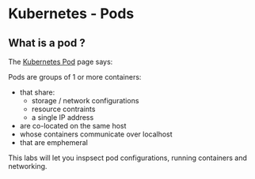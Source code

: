 # Kubernetes - Pods

## What is a pod ?

The [Kubernetes Pod](https://kubernetes.io/docs/concepts/workloads/pods/pod/#what-is-a-pod) page says:

Pods are groups of 1 or more containers:

* that share:
  - storage / network configurations
  - resource contraints
  - a single IP address
* are co-located on the same host
* whose containers communicate over localhost
* that are emphemeral

This labs will let you inspsect pod configurations, running containers and networking.
